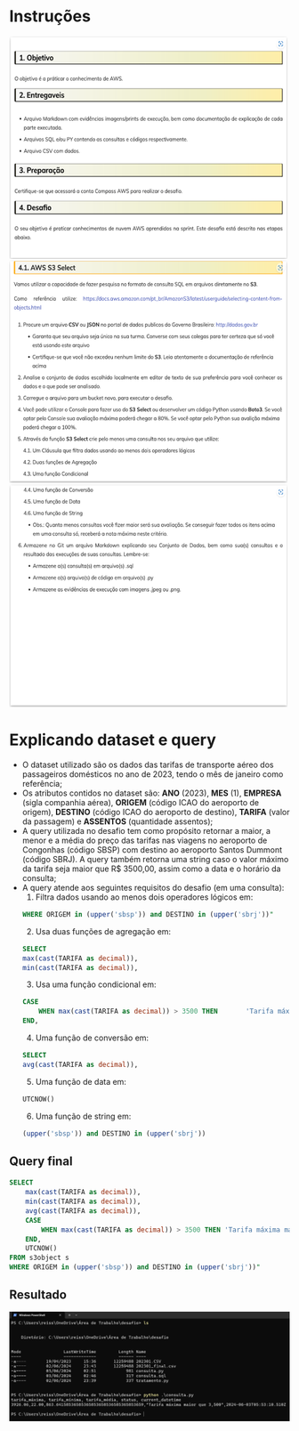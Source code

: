 # Instruções
<img src="./instrucoes/1.png" alt="picture" width="500" height="400"> <img src="./instrucoes/2.png" alt="picture" width="500" height="400">
<img src="./instrucoes/3.png" alt="picture" width="500" height="400">  
# Explicando dataset e query
* O dataset utilizado são os dados das tarifas de transporte aéreo dos passageiros domésticos no ano de 2023, tendo o mês de janeiro como referência;
* Os atributos contidos no dataset são: **ANO** (2023), **MES** (1), **EMPRESA** (sigla companhia aérea), **ORIGEM** (código ICAO do aeroporto de origem), **DESTINO** (código ICAO do aeroporto de destino), **TARIFA** (valor da passagem) e **ASSENTOS** (quantidade assentos);
* A query utilizada no desafio tem como propósito retornar a maior, a menor e a média do preço das tarifas nas viagens no aeroporto de Congonhas (código SBSP) com destino ao aeroporto Santos Dummont (código SBRJ). A query também retorna uma string caso o valor máximo da tarifa seja maior que R$ 3500,00, assim como a data e o horário da consulta;
* A query atende aos seguintes requisitos do desafio (em uma consulta):
    1. Filtra dados usando ao menos dois operadores lógicos em:
    ```SQL
    WHERE ORIGEM in (upper('sbsp')) and DESTINO in (upper('sbrj'))"
    ```
    2. Usa duas funções de agregação em:
    ```SQL
    SELECT 
    max(cast(TARIFA as decimal)), 
    min(cast(TARIFA as decimal)),
    ```
    3. Usa uma função condicional em:
    ```SQL
    CASE
        WHEN max(cast(TARIFA as decimal)) > 3500 THEN       'Tarifa máxima maior que 3,500'
    END,
    ```
    4. Uma função de conversão em:
     ```SQL
    SELECT 
    avg(cast(TARIFA as decimal)), 
    ```
    5. Uma função de data em:
     ```SQL
    UTCNOW()
    ```
    6. Uma função de string em:
    ```SQL
    (upper('sbsp')) and DESTINO in (upper('sbrj'))
    ```
## Query final
```SQL
SELECT 
    max(cast(TARIFA as decimal)), 
    min(cast(TARIFA as decimal)),
    avg(cast(TARIFA as decimal)),
    CASE
        WHEN max(cast(TARIFA as decimal)) > 3500 THEN 'Tarifa máxima maior que 3,500'
    END,
    UTCNOW()
FROM s3object s
WHERE ORIGEM in (upper('sbsp')) and DESTINO in (upper('sbrj'))"
```
## Resultado
<img src="./evidencias/consulta.png" alt="picture" >